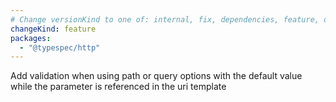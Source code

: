 ```yaml
---
# Change versionKind to one of: internal, fix, dependencies, feature, deprecation, breaking
changeKind: feature
packages:
  - "@typespec/http"
---
```


Add validation when using path or query options with the default value while the parameter is referenced in the uri template
